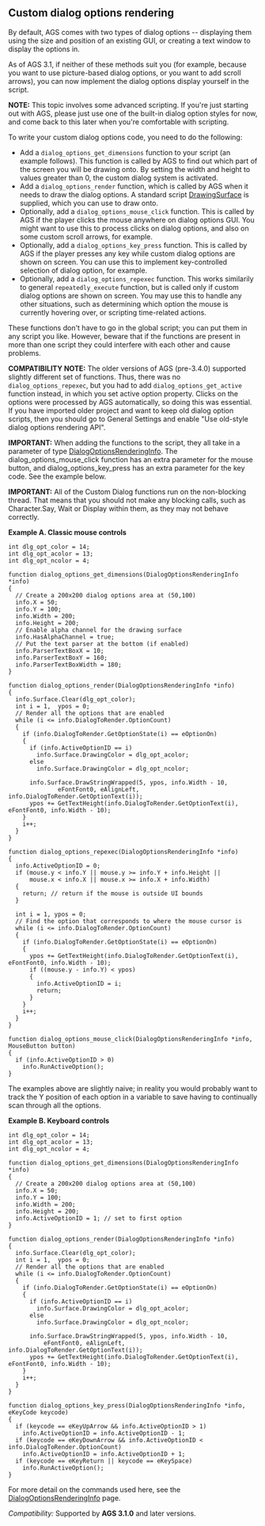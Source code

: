 ## Custom dialog options rendering

By default, AGS comes with two types of dialog options -- displaying
them using the size and position of an existing GUI, or creating a text
window to display the options in.

As of AGS 3.1, if neither of these methods suit you (for example,
because you want to use picture-based dialog options, or you want to add
scroll arrows), you can now implement the dialog options display
yourself in the script.

**NOTE:** This topic involves some advanced scripting. If you're just
starting out with AGS, please just use one of the built-in dialog option
styles for now, and come back to this later when you're comfortable with
scripting.

To write your custom dialog options code, you need to do the following:

-   Add a `dialog_options_get_dimensions` function to your script (an
    example follows). This function is called by AGS to find out which
    part of the screen you will be drawing onto. By setting the width
    and height to values greater than 0, the custom dialog system
    is activated.
-   Add a `dialog_options_render` function, which is called by AGS when
    it needs to draw the dialog options. A standard script
    [DrawingSurface](DrawingSurfaceFunctions) is supplied,
    which you can use to draw onto.
-   Optionally, add a `dialog_options_mouse_click` function. This is
    called by AGS if the player clicks the mouse anywhere on dialog
    options GUI. You might want to use this to process clicks on dialog
    options, and also on some custom scroll arrows, for example.
-   Optionally, add a `dialog_options_key_press` function. This is
    called by AGS if the player presses any key while custom dialog
    options are shown on screen. You can use this to implement
    key-controlled selection of dialog option, for example.
-   Optionally, add a `dialog_options_repexec` function. This works
    similarily to general `repeatedly_execute` function, but is called
    only if custom dialog options are shown on screen. You may use this
    to handle any other situations, such as determining which option the
    mouse is currently hovering over, or scripting time-related actions.

These functions don't have to go in the global script; you can put them
in any script you like. However, beware that if the functions are
present in more than one script they could interfere with each other and
cause problems.

**COMPATIBILITY NOTE:** The older versions of AGS (pre-3.4.0) supported
slightly different set of functions. Thus, there was no
`dialog_options_repexec`, but you had to add `dialog_options_get_active`
function instead, in which you set active option property. Clicks on the
options were processed by AGS automatically, so doing this was
essential. If you have imported older project and want to keep old
dialog option scripts, then you should go to General Settings and enable
"Use old-style dialog options rendering API".

**IMPORTANT:** When adding the functions to the script, they all take in
a parameter of type [DialogOptionsRenderingInfo](DialogOptionsRenderingInfo).
The dialog_options_mouse_click function has an extra parameter for
the mouse button, and dialog_options_key_press has an extra parameter
for the key code. See the example below.

**IMPORTANT:** All of the Custom Dialog functions run on the
non-blocking thread. That means that you should not make any blocking
calls, such as Character.Say, Wait or Display within them, as they may
not behave correctly.

**Example A. Classic mouse controls**

    int dlg_opt_color = 14;
    int dlg_opt_acolor = 13;
    int dlg_opt_ncolor = 4;

    function dialog_options_get_dimensions(DialogOptionsRenderingInfo *info)
    {
      // Create a 200x200 dialog options area at (50,100)
      info.X = 50;
      info.Y = 100;
      info.Width = 200;
      info.Height = 200;
      // Enable alpha channel for the drawing surface
      info.HasAlphaChannel = true;
      // Put the text parser at the bottom (if enabled)
      info.ParserTextBoxX = 10;
      info.ParserTextBoxY = 160;
      info.ParserTextBoxWidth = 180;
    }

    function dialog_options_render(DialogOptionsRenderingInfo *info)
    {
      info.Surface.Clear(dlg_opt_color);
      int i = 1,  ypos = 0;
      // Render all the options that are enabled
      while (i <= info.DialogToRender.OptionCount)
      {
        if (info.DialogToRender.GetOptionState(i) == eOptionOn)
        {
          if (info.ActiveOptionID == i)
            info.Surface.DrawingColor = dlg_opt_acolor;
          else
            info.Surface.DrawingColor = dlg_opt_ncolor;

          info.Surface.DrawStringWrapped(5, ypos, info.Width - 10,
                  eFontFont0, eAlignLeft, info.DialogToRender.GetOptionText(i));
          ypos += GetTextHeight(info.DialogToRender.GetOptionText(i), eFontFont0, info.Width - 10);
        }
        i++;
      }
    }

    function dialog_options_repexec(DialogOptionsRenderingInfo *info)
    {
      info.ActiveOptionID = 0;
      if (mouse.y < info.Y || mouse.y >= info.Y + info.Height ||
          mouse.x < info.X || mouse.x >= info.X + info.Width)
      {
        return; // return if the mouse is outside UI bounds
      }

      int i = 1, ypos = 0;
      // Find the option that corresponds to where the mouse cursor is
      while (i <= info.DialogToRender.OptionCount)
      {
        if (info.DialogToRender.GetOptionState(i) == eOptionOn)
        {
          ypos += GetTextHeight(info.DialogToRender.GetOptionText(i), eFontFont0, info.Width - 10);
          if ((mouse.y - info.Y) < ypos)
          {
            info.ActiveOptionID = i;
            return;
          }
        }
        i++;
      }
    }

    function dialog_options_mouse_click(DialogOptionsRenderingInfo *info, MouseButton button)
    {
      if (info.ActiveOptionID > 0)
        info.RunActiveOption();
    }

The examples above are slightly naive; in reality you would probably
want to track the Y position of each option in a variable to save having
to continually scan through all the options.

**Example B. Keyboard controls**

    int dlg_opt_color = 14;
    int dlg_opt_acolor = 13;
    int dlg_opt_ncolor = 4;

    function dialog_options_get_dimensions(DialogOptionsRenderingInfo *info)
    {
      // Create a 200x200 dialog options area at (50,100)
      info.X = 50;
      info.Y = 100;
      info.Width = 200;
      info.Height = 200;
      info.ActiveOptionID = 1; // set to first option
    }

    function dialog_options_render(DialogOptionsRenderingInfo *info)
    {
      info.Surface.Clear(dlg_opt_color);
      int i = 1,  ypos = 0;
      // Render all the options that are enabled
      while (i <= info.DialogToRender.OptionCount)
      {
        if (info.DialogToRender.GetOptionState(i) == eOptionOn)
        {
          if (info.ActiveOptionID == i)
            info.Surface.DrawingColor = dlg_opt_acolor;
          else
            info.Surface.DrawingColor = dlg_opt_ncolor;

          info.Surface.DrawStringWrapped(5, ypos, info.Width - 10,
              eFontFont0, eAlignLeft, info.DialogToRender.GetOptionText(i));
          ypos += GetTextHeight(info.DialogToRender.GetOptionText(i), eFontFont0, info.Width - 10);
        }
        i++;
      }
    }

    function dialog_options_key_press(DialogOptionsRenderingInfo *info, eKeyCode keycode)
    {
      if (keycode == eKeyUpArrow && info.ActiveOptionID > 1)
        info.ActiveOptionID = info.ActiveOptionID - 1;
      if (keycode == eKeyDownArrow && info.ActiveOptionID < info.DialogToRender.OptionCount)
        info.ActiveOptionID = info.ActiveOptionID + 1;
      if (keycode == eKeyReturn || keycode == eKeySpace)
        info.RunActiveOption();
    }

For more detail on the commands used here, see the [DialogOptionsRenderingInfo](DialogOptionsRenderingInfo) page.

*Compatibility:* Supported by **AGS 3.1.0** and later versions.

